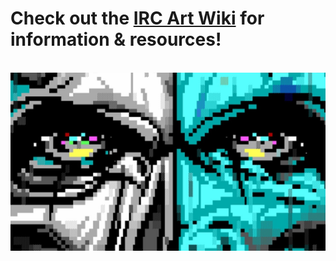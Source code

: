 <p align="center">
	<h1>Check out the <a href="https://github.com/ircart/ircart/wiki">IRC Art Wiki</a> for information & resources!</h1>
	<br><img src=".screens/acid.png"/>
</p>